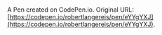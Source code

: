 # 

A Pen created on CodePen.io. Original URL: [https://codepen.io/robertlangereis/pen/eYYgYXJ](https://codepen.io/robertlangereis/pen/eYYgYXJ).


